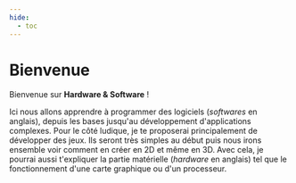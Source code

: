 ```yaml
---
hide:
  - toc
---
```


# Bienvenue
Bienvenue sur **Hardware & Software** !

Ici nous allons apprendre à programmer des logiciels (_softwares_ en anglais), depuis les bases jusqu'au développement d'applications complexes. Pour le côté ludique, je te proposerai principalement de développer des jeux. Ils seront très simples au début puis nous irons ensemble voir comment en créer en 2D et même en 3D. Avec cela, je pourrai aussi t'expliquer la partie matérielle (_hardware_ en anglais) tel que le fonctionnement d'une carte graphique ou d'un processeur.

